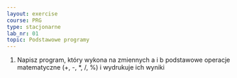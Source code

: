 ```yaml
---
layout: exercise
course: PRG
type: stacjonarne
lab_nr: 01
topic: Podstawowe programy
---
```

1. Napisz program, który wykona na zmiennych a i b podstawowe operacje matematyczne (+, -, *, /, %) i wydrukuje ich wyniki